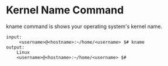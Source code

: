 # Kernel Name Command

kname command is shows your operating system's kernel name.


```
input:
     <username>@<hostname>:~/home/<username> $# kname
output:
    Linux
    <username>@<hostname>:~/home/<username> $#
```

